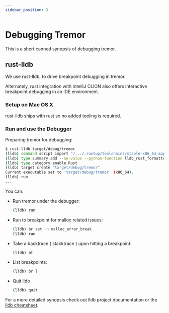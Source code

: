 ```yaml
---
sidebar_position: 3
---
```


# Debugging Tremor

This is a short canned synopsis of debugging tremor.

## rust-lldb

We use rust-lldb, to drive breakpoint debugging in tremor.

Alternately, rust integration with IntelliJ CLION also offers interactive breakpoint debugging in an IDE environment.

### Setup on Mac OS X

rust-lldb ships with rust so no added tooling is required.

### Run and use the Debugger

Preparing tremor for debugging:

```bash
$ rust-lldb target/debug/tremor
(lldb) command script import "/.../.rustup/toolchains/stable-x86_64-apple-darwin/lib/rustlib/etc/lldb_rust_formatters.py"
(lldb) type summary add --no-value --python-function lldb_rust_formatters.print_val -x ".*" --category Rust
(lldb) type category enable Rust
(lldb) target create "target/debug/tremor"
Current executable set to 'target/debug/tremor' (x86_64).
(lldb) run
...
```

You can:

- Run tremor under the debugger:
    ```bash
    (lldb) run
    ```

- Run to breakpoint for malloc related issues:
    ```bash
    (lldb) br set -n malloc_error_break
    (lldb) run
    ```

- Take a backtrace ( stacktrace ) upon hitting a breakpoint:
    ```bash
    (lldb) bt
    ```

- List breakpoints:
    ```bash
    (lldb) br l
    ```

- Quit lldb
    ```bash
    (lldb) quit
    ```

For a more detailed synopsis check out lldb project documentation or the [lldb cheatsheet](https://www.nesono.com/sites/default/files/lldb%20cheat%20sheet.pdf).
